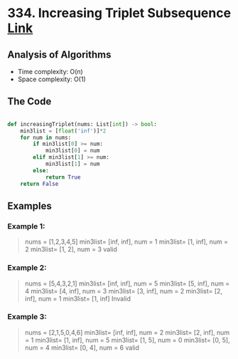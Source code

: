 # 334. Increasing Triplet Subsequence [Link](https://leetcode.com/problems/increasing-triplet-subsequence/)
## Analysis of Algorithms
 - Time complexity: O(n)
 - Space complexity: O(1)


## The Code

```Python 

def increasingTriplet(nums: List[int]) -> bool:
    min3list = [float('inf')]*2
    for num in nums:
        if min3list[0] >= num:
            min3list[0] = num
        elif min3list[1] >= num:
            min3list[1] = num
        else:
            return True
    return False
```

## Examples
### Example 1:
> nums = [1,2,3,4,5]
> min3list= [inf, inf], num = 1
> min3list= [1, inf], num = 2
> min3list= [1, 2], num = 3
> valid

### Example 2:
> nums = [5,4,3,2,1]
> min3list= [inf, inf], num = 5
> min3list= [5, inf], num = 4
> min3list= [4, inf], num = 3
> min3list= [3, inf], num = 2
> min3list= [2, inf], num = 1
> min3list= [1, inf]
> Invalid

### Example 3:
> nums = [2,1,5,0,4,6]
> min3list= [inf, inf], num = 2
> min3list= [2, inf], num = 1
> min3list= [1, inf], num = 5
> min3list= [1, 5], num = 0
> min3list= [0, 5], num = 4
> min3list= [0, 4], num = 6
> valid


